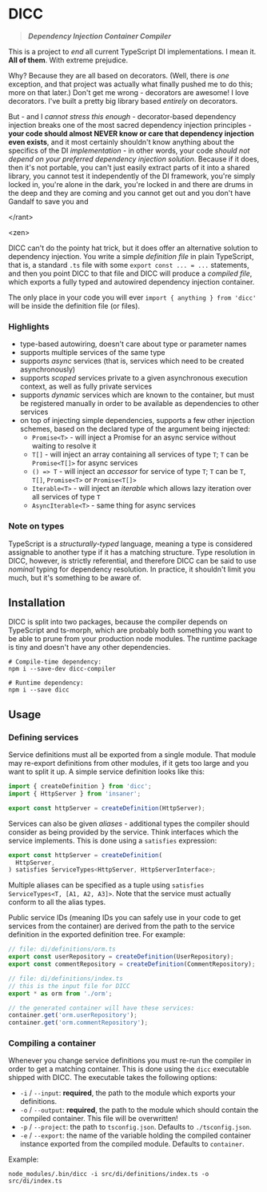 # DICC

> **_Dependency Injection Container Compiler_**

This is a project to _end_ all current TypeScript DI implementations.
I mean it. **All of them**. With extreme prejudice.

Why? Because they are all based on decorators. (Well, there is _one_ exception,
and that project was actually what finally pushed me to do this; more on that
later.) Don't get me wrong - decorators are awesome! I love decorators. I've
built a pretty big library based _entirely_ on decorators.

But - and I _cannot stress this enough_ - decorator-based dependency injection
breaks one of the most sacred dependency injection principles - **your code
should almost NEVER know or care that dependency injection even exists**, and it
most certainly shouldn't know anything about the specifics of the DI
_implementation_ - in other words, your code _should not depend on your
preferred dependency injection solution_. Because if it does, then it's not
portable, you can't just easily extract parts of it into a shared library,
you cannot test it independently of the DI framework, you're simply locked in,
you're alone in the dark, you're locked in and there are drums in the deep and
they are coming and you cannot get out and you don't have Gandalf to save you
and

&lt;/rant&gt;

&lt;zen&gt;

DICC can't do the pointy hat trick, but it does offer an alternative solution
to dependency injection. You write a simple _definition file_ in plain
TypeScript, that is, a standard `.ts` file with some `export const ... = ...`
statements, and then you point DICC to that file and DICC will produce a
_compiled file_, which exports a fully typed and autowired dependency injection
container.

The only place in your code you will ever `import { anything } from 'dicc'`
will be inside the definition file (or files).

### Highlights
 - type-based autowiring, doesn't care about type or parameter names
 - supports multiple services of the same type
 - supports _async_ services (that is, services which need to be created
   asynchronously)
 - supports _scoped_ services private to a given asynchronous execution
   context, as well as fully private services
 - supports _dynamic_ services which are known to the container, but must be
   registered manually in order to be available as dependencies to other
   services
 - on top of injecting simple dependencies, supports a few other injection
   schemes, based on the declared type of the argument being injected:
   - `Promise<T>` - will inject a Promise for an async service without waiting
     to resolve it
   - `T[]` - will inject an array containing all services of type `T`; `T` can
     be `Promise<T[]>` for async services
   - `() => T` - will inject an _accessor_ for service of type `T`; `T` can be
     `T`, `T[]`, `Promise<T>` or `Promise<T[]>`
   - `Iterable<T>` - will inject an _iterable_ which allows lazy iteration over
     all services of type `T`
   - `AsyncIterable<T>` - same thing for async services

### Note on types

TypeScript is a _structurally-typed_ language, meaning a type is considered
assignable to another type if it has a matching structure. Type resolution in
DICC, however, is strictly referential, and therefore DICC can be said to use
_nominal_ typing for dependency resolution. In practice, it shouldn't limit you
much, but it's something to be aware of.


## Installation

DICC is split into two packages, because the compiler depends on TypeScript
and ts-morph, which are probably both something you want to be able to prune
from your production node modules. The runtime package is tiny and doesn't have
any other dependencies.

```shell
# Compile-time dependency:
npm i --save-dev dicc-compiler

# Runtime dependency:
npm i --save dicc
```

## Usage

### Defining services

Service definitions must all be exported from a single module. That module may
re-export definitions from other modules, if it gets too large and you want to
split it up. A simple service definition looks like this:

```typescript
import { createDefinition } from 'dicc';
import { HttpServer } from 'insaner';

export const httpServer = createDefinition(HttpServer);
```

Services can also be given _aliases_ - additional types the compiler should
consider as being provided by the service. Think interfaces which the service
implements. This is done using a `satisfies` expression:

```typescript
export const httpServer = createDefinition(
  HttpServer,
) satisfies ServiceTypes<HttpServer, HttpServerInterface>;
```

Multiple aliases can be specified as a tuple using
`satisfies ServiceTypes<T, [A1, A2, A3]>`. Note that the service must actually
conform to all the alias types.

Public service IDs (meaning IDs you can safely use in your code to get services
from the container) are derived from the path to the service definition in the
exported definition tree. For example:

```typescript
// file: di/definitions/orm.ts
export const userRepository = createDefinition(UserRepository);
export const commentRepository = createDefinition(CommentRepository);

// file: di/definitions/index.ts
// this is the input file for DICC
export * as orm from './orm';

// the generated container will have these services:
container.get('orm.userRepository');
container.get('orm.commentRepository');
```


### Compiling a container

Whenever you change service definitions you must re-run the compiler in order
to get a matching container. This is done using the `dicc` executable shipped
with DICC. The executable takes the following options:

 - `-i` / `--input`: **required**, the path to the module which exports your
   definitions.
 - `-o` / `--output`: **required**, the path to the module which should contain
   the compiled container. This file will be overwritten!
 - `-p` / `--project`: the path to `tsconfig.json`. Defaults to
   `./tsconfig.json`.
 - `-e` / `--export`: the name of the variable holding the compiled container
   instance exported from the compiled module. Defaults to `container`.

Example:

```shell
node_modules/.bin/dicc -i src/di/definitions/index.ts -o src/di/index.ts
```
